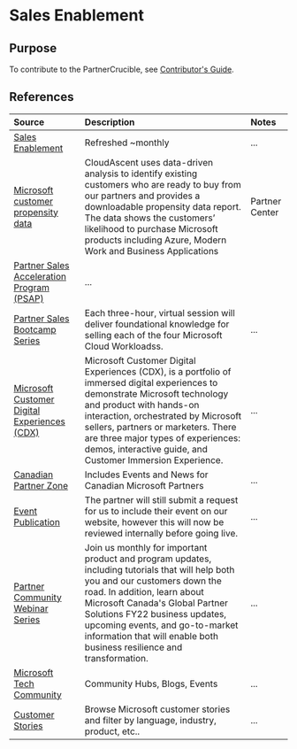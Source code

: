 # Sales Enablement


## Purpose

To contribute to the PartnerCrucible, see [Contributor's Guide](ContributorsGuide).


## References

Source | Description | Notes
:----- | :---------- | :-----
[Sales Enablement](https://assetsprod.microsoft.com/mpn/en-us/sales-partner-enablement-guide.pdf)| Refreshed ~monthly | ...
[Microsoft customer propensity data](https://www.microsoftpartnercommunity.com/t5/What-s-new-for-Canadian-partners/Download-your-Microsoft-customer-propensity-data/m-p/68254?wt.mc_id=AID3049890_EML_8213587#M111) | CloudAscent uses data-driven analysis to identify existing customers who are ready to buy from our partners and provides a downloadable propensity data report. The data shows the customers’ likelihood to purchase Microsoft products including Azure, Modern Work and Business Applications | Partner Center
[Partner Sales Acceleration Program (PSAP)](https://partner.microsoft.com/en-US/training/assets#/?search=Partner%20Sales%20Acceleration%20Program)| ...
[Partner Sales Bootcamp Series](https://partner.microsoft.com/en-us/training/assets/collection/microsoft-partner-sales-bootcamp-series#/)| Each three-hour, virtual session will deliver foundational knowledge for selling each of the four Microsoft Cloud Workloadss.|...
[Microsoft Customer Digital Experiences (CDX)](https://cdx.transform.microsoft.com)| Microsoft Customer Digital Experiences (CDX), is a portfolio of immersed digital experiences to demonstrate Microsoft technology and product with hands-on interaction, orchestrated by Microsoft sellers, partners or marketers. There are three major types of experiences: demos, interactive guide, and Customer Immersion Experience. |...
[Canadian Partner Zone](https://www.microsoftpartnercommunity.com/t5/Canadian-Partner-Zone/ct-p/canadian-partner)|Includes Events and News for Canadian Microsoft Partners | ...
[Event Publication](https://aka.ms/SubmitEvent)| The partner will still submit a request for us to include their event on our website, however this will now be reviewed internally before going live.|...
[Partner Community Webinar Series](aka.ms/partnercall)|Join us monthly for important product and program updates, including tutorials that will help both you and our customers down the road. In addition, learn about Microsoft Canada's Global Partner Solutions FY22 business updates, upcoming events, and go-to-market information that will enable both business resilience and transformation.|...
[Microsoft Tech Community](https://techcommunity.microsoft.com/)| Community Hubs, Blogs, Events|...
[Customer Stories](https://customers.microsoft.com/en-us/search?sq=&ff=&p=0&so=story_publish_date%20desc)| Browse Microsoft customer stories and filter by language, industry, product, etc..| ...


